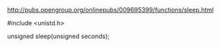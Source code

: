 http://pubs.opengroup.org/onlinepubs/009695399/functions/sleep.html

#include <unistd.h>

unsigned sleep(unsigned seconds);

